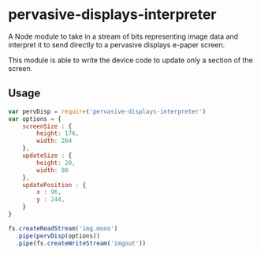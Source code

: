 pervasive-displays-interpreter
==============================

A Node module to take in a stream of bits representing image data and interpret it to send directly to a pervasive displays e-paper screen.

This module is able to write the device code to update only a section of the screen.

## Usage

```js
var pervDisp = require('pervasive-displays-interpreter')
var options = {
	screenSize : {
		height: 176,
		width: 264
	},
	updateSize : {
		height: 20,
		width: 80
	},
	updatePosition : {
		x : 96,
		y : 244,
	}
}

fs.createReadStream('img.mono')
  .pipe(pervDisp(options))
  .pipe(fs.createWriteStream('imgout'))
```

